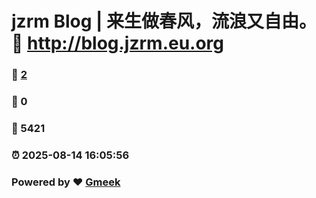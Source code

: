 # jzrm Blog | 来生做春风，流浪又自由。 :link: http://blog.jzrm.eu.org 
### :page_facing_up: [2](http://blog.jzrm.eu.org/tag.html) 
### :speech_balloon: 0 
### :hibiscus: 5421 
### :alarm_clock: 2025-08-14 16:05:56 
### Powered by :heart: [Gmeek](https://github.com/Meekdai/Gmeek)
